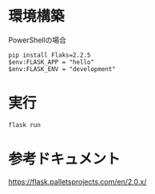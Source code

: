 # 環境構築

PowerShellの場合
```
pip install Flaks=2.2.5
$env:FLASK_APP = "hello"
$env:FLASK_ENV = "development"
```

# 実行
```
flask run
```

# 参考ドキュメント
https://flask.palletsprojects.com/en/2.0.x/